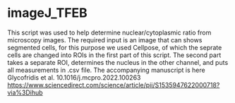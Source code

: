 # imageJ_TFEB
This script was used to help determine nuclear/cytoplasmic ratio from microscopy images. The required input is an image that can shows segmented cells, for this purpose we used Cellpose, of which the seprate cells are changed into ROIs in the first part of this script. The second part takes a separate ROI, determines the nucleus in the other channel, and puts all measurements in .csv file. 
The accompanying manuscript is here Glycofridis et al.
10.1016/j.mcpro.2022.100263
https://www.sciencedirect.com/science/article/pii/S1535947622000718?via%3Dihub 

